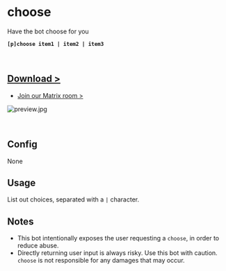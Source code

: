 # choose

Have the bot choose for you

**`[p]choose item1 | item2 | item3`**

<br>

## [Download >](releases)

- [Join our Matrix room >](../../../#readme)

![preview.jpg](preview.jpg)

<br>


## Config

None


## Usage

List out choices, separated with a `|` character.


## Notes

- This bot intentionally exposes the user requesting a `choose`, in order to reduce abuse. 
- Directly returning user input is always risky. Use this bot with caution. `choose` is not responsible for any damages that may occur.
